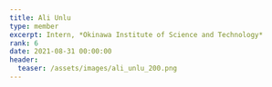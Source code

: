 ```yaml
---
title: Ali Unlu
type: member
excerpt: Intern, *Okinawa Institute of Science and Technology*
rank: 6
date: 2021-08-31 00:00:00
header:
  teaser: /assets/images/ali_unlu_200.png
---
```


